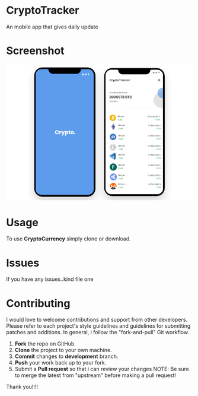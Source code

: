 # CryptoTracker
An mobile app that gives daily update 

# Screenshot
![Screenshot](https://github.com/DaveAAA/CryptoTracker/blob/master/images/Screenshots.png)

# Usage
 To use **CryptoCurrency** simply clone or download.
 
 # Issues
 If you have any issues..kind file one
 
 # Contributing
I would love to welcome contributions and support from other developers. Please refer to each project's style guidelines and guidelines for submitting patches and additions. In general, i follow the "fork-and-pull" Git workflow.

1. **Fork** the repo on GitHub.
2. **Clone** the project to your own machine.
3. **Commit** changes to **development** branch.
4. **Push** your work back up to your fork.
5. Submit a **Pull request** so that i can review your changes
NOTE: Be sure to merge the latest from "upstream" before making a pull request!

Thank you!!!!
